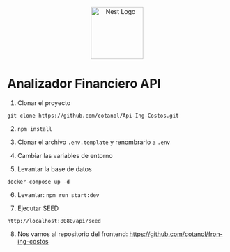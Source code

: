 <p align="center">
  <a href="http://nestjs.com/" target="blank"><img src="https://nestjs.com/img/logo-small.svg" width="120" alt="Nest Logo" /></a>
</p>

# Analizador Financiero API

1. Clonar el proyecto

```
git clone https://github.com/cotanol/Api-Ing-Costos.git
```

2. `npm install`

3. Clonar el archivo `.env.template` y renombrarlo a `.env`
4. Cambiar las variables de entorno
5. Levantar la base de datos

```
docker-compose up -d
```

6. Levantar: `npm run start:dev`

7. Ejecutar SEED

```
http://localhost:8080/api/seed
```

8. Nos vamos al repositorio del frontend: https://github.com/cotanol/fron-ing-costos

